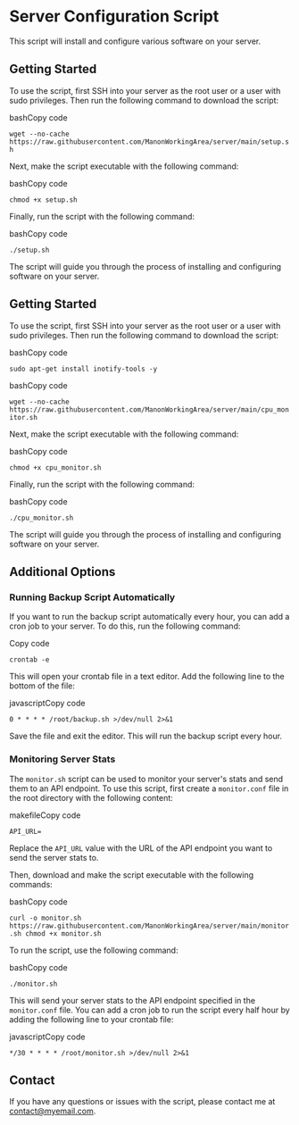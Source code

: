 
# Server Configuration Script

This script will install and configure various software on your server.

## Getting Started

To use the script, first SSH into your server as the root user or a user with sudo privileges. Then run the following command to download the script:

bashCopy code

`wget --no-cache https://raw.githubusercontent.com/ManonWorkingArea/server/main/setup.sh` 

Next, make the script executable with the following command:

bashCopy code

`chmod +x setup.sh` 

Finally, run the script with the following command:

bashCopy code

`./setup.sh` 

The script will guide you through the process of installing and configuring software on your server.


## Getting Started

To use the script, first SSH into your server as the root user or a user with sudo privileges. Then run the following command to download the script:

bashCopy code

`sudo apt-get install inotify-tools -y` 

bashCopy code

`wget --no-cache https://raw.githubusercontent.com/ManonWorkingArea/server/main/cpu_monitor.sh` 

Next, make the script executable with the following command:

bashCopy code

`chmod +x cpu_monitor.sh` 

Finally, run the script with the following command:

bashCopy code

`./cpu_monitor.sh` 

The script will guide you through the process of installing and configuring software on your server.

## Additional Options

### Running Backup Script Automatically

If you want to run the backup script automatically every hour, you can add a cron job to your server. To do this, run the following command:

Copy code

`crontab -e` 

This will open your crontab file in a text editor. Add the following line to the bottom of the file:

javascriptCopy code

`0 * * * * /root/backup.sh >/dev/null 2>&1` 

Save the file and exit the editor. This will run the backup script every hour.

### Monitoring Server Stats

The `monitor.sh` script can be used to monitor your server's stats and send them to an API endpoint. To use this script, first create a `monitor.conf` file in the root directory with the following content:

makefileCopy code

`API_URL=` 

Replace the `API_URL` value with the URL of the API endpoint you want to send the server stats to.

Then, download and make the script executable with the following commands:

bashCopy code

`curl -o monitor.sh https://raw.githubusercontent.com/ManonWorkingArea/server/main/monitor.sh
chmod +x monitor.sh` 

To run the script, use the following command:

bashCopy code

`./monitor.sh` 

This will send your server stats to the API endpoint specified in the `monitor.conf` file. You can add a cron job to run the script every half hour by adding the following line to your crontab file:

javascriptCopy code

`*/30 * * * * /root/monitor.sh >/dev/null 2>&1` 

## Contact

If you have any questions or issues with the script, please contact me at [contact@myemail.com](mailto:contact@myemail.com).
